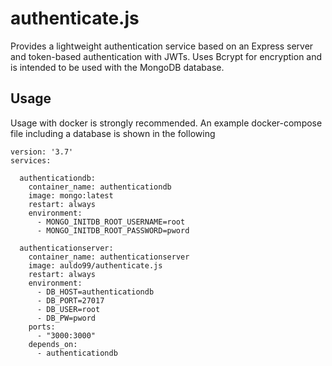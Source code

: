 # authenticate.js
Provides a lightweight authentication service based on an Express server and token-based authentication with JWTs. Uses Bcrypt for encryption and is intended to be used with the MongoDB database.
## Usage
Usage with docker is strongly recommended. An example docker-compose file including a database is shown in the following
```
version: '3.7'
services:

  authenticationdb:
    container_name: authenticationdb
    image: mongo:latest
    restart: always
    environment:
      - MONGO_INITDB_ROOT_USERNAME=root
      - MONGO_INITDB_ROOT_PASSWORD=pword

  authenticationserver:
    container_name: authenticationserver
    image: auldo99/authenticate.js
    restart: always
    environment:
      - DB_HOST=authenticationdb
      - DB_PORT=27017
      - DB_USER=root
      - DB_PW=pword
    ports:
      - "3000:3000"
    depends_on:
      - authenticationdb
```